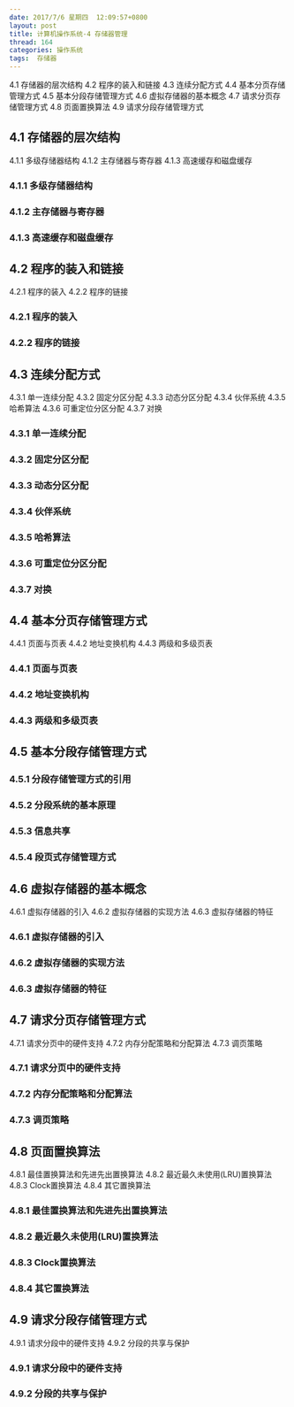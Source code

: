 ```yaml
---
date: 2017/7/6 星期四  12:09:57+0800
layout: post
title: 计算机操作系统-4 存储器管理
thread: 164
categories: 操作系统
tags:  存储器
---
```


4.1 存储器的层次结构
4.2 程序的装入和链接
4.3 连续分配方式
4.4 基本分页存储管理方式
4.5 基本分段存储管理方式
4.6 虚拟存储器的基本概念
4.7 请求分页存储管理方式
4.8 页面置换算法
4.9 请求分段存储管理方式

## 4.1 存储器的层次结构
4.1.1 多级存储器结构
4.1.2 主存储器与寄存器
4.1.3 高速缓存和磁盘缓存

### 4.1.1 多级存储器结构
### 4.1.2 主存储器与寄存器
### 4.1.3 高速缓存和磁盘缓存

## 4.2 程序的装入和链接
4.2.1 程序的装入
4.2.2 程序的链接

### 4.2.1 程序的装入
### 4.2.2 程序的链接


## 4.3 连续分配方式
4.3.1 单一连续分配
4.3.2 固定分区分配
4.3.3 动态分区分配
4.3.4 伙伴系统
4.3.5 哈希算法
4.3.6 可重定位分区分配
4.3.7 对换

### 4.3.1 单一连续分配
### 4.3.2 固定分区分配
### 4.3.3 动态分区分配
### 4.3.4 伙伴系统
### 4.3.5 哈希算法
### 4.3.6 可重定位分区分配
### 4.3.7 对换

## 4.4 基本分页存储管理方式
4.4.1 页面与页表
4.4.2 地址变换机构
4.4.3 两级和多级页表

### 4.4.1 页面与页表
### 4.4.2 地址变换机构
### 4.4.3 两级和多级页表

## 4.5 基本分段存储管理方式
### 4.5.1 分段存储管理方式的引用
### 4.5.2 分段系统的基本原理
### 4.5.3 信息共享
### 4.5.4 段页式存储管理方式

## 4.6 虚拟存储器的基本概念
4.6.1 虚拟存储器的引入
4.6.2 虚拟存储器的实现方法
4.6.3 虚拟存储器的特征

### 4.6.1 虚拟存储器的引入
### 4.6.2 虚拟存储器的实现方法
### 4.6.3 虚拟存储器的特征

## 4.7 请求分页存储管理方式
4.7.1 请求分页中的硬件支持
4.7.2 内存分配策略和分配算法
4.7.3 调页策略

### 4.7.1 请求分页中的硬件支持
### 4.7.2 内存分配策略和分配算法
### 4.7.3 调页策略

## 4.8 页面置换算法
4.8.1 最佳置换算法和先进先出置换算法
4.8.2 最近最久未使用(LRU)置换算法
4.8.3 Clock置换算法
4.8.4 其它置换算法

### 4.8.1 最佳置换算法和先进先出置换算法
### 4.8.2 最近最久未使用(LRU)置换算法
### 4.8.3 Clock置换算法
### 4.8.4 其它置换算法

## 4.9 请求分段存储管理方式
4.9.1 请求分段中的硬件支持
4.9.2 分段的共享与保护

### 4.9.1 请求分段中的硬件支持
### 4.9.2 分段的共享与保护